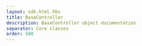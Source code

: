 ```yaml
---
layout: sdk.html.hbs
title: BaseController
description: BaseController object documentation
separator: Core classes
order: 500
---
```

